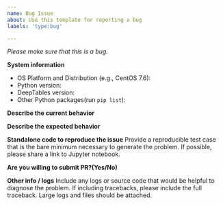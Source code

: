 ```yaml
---
name: Bug Issue
about: Use this template for reporting a bug
labels: 'type:bug'

---
```


<em>Please make sure that this is a bug. </em>

**System information**
- OS Platform and Distribution (e.g., CentOS 7.6):
- Python version:
- DeepTables version:
- Other Python packages(run `pip list`):


**Describe the current behavior**


**Describe the expected behavior**


**Standalone code to reproduce the issue**
Provide a reproducible test case that is the bare minimum necessary to generate
the problem. If possible, please share a link to Jupyter notebook.


**Are you willing to submit PR?(Yes/No)**


**Other info / logs** 
Include any logs or source code that would be helpful to diagnose the problem. 
If including tracebacks, please include the full traceback. Large logs and files 
should be attached.
